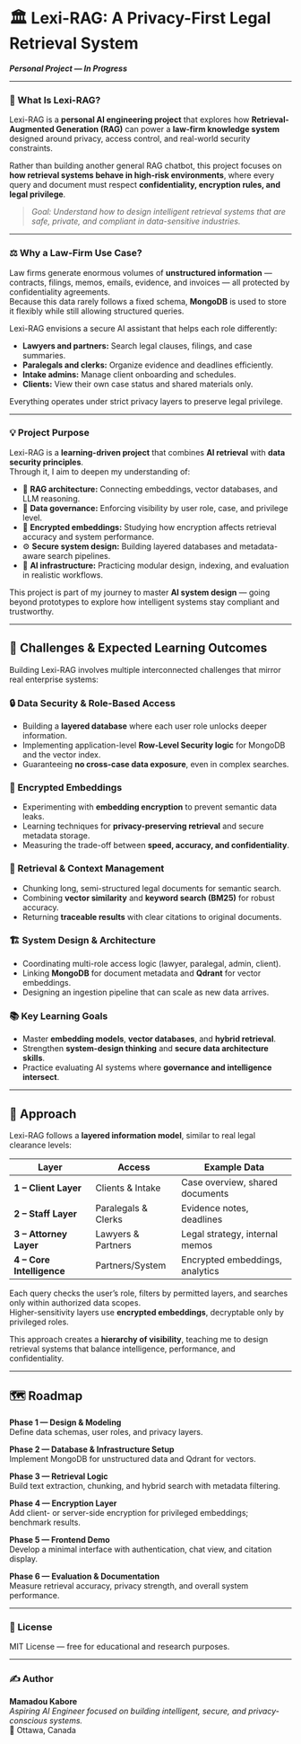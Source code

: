 # 🏛️ Lexi-RAG: A Privacy-First Legal Retrieval System  
**_Personal Project — In Progress_**

---

### 🧠 What Is Lexi-RAG?

Lexi-RAG is a **personal AI engineering project** that explores how **Retrieval-Augmented Generation (RAG)** can power a **law-firm knowledge system** designed around privacy, access control, and real-world security constraints.

Rather than building another general RAG chatbot, this project focuses on **how retrieval systems behave in high-risk environments**, where every query and document must respect **confidentiality, encryption rules, and legal privilege**.

> _Goal: Understand how to design intelligent retrieval systems that are safe, private, and compliant in data-sensitive industries._

---

### ⚖️ Why a Law-Firm Use Case?

Law firms generate enormous volumes of **unstructured information** — contracts, filings, memos, emails, evidence, and invoices — all protected by confidentiality agreements.  
Because this data rarely follows a fixed schema, **MongoDB** is used to store it flexibly while still allowing structured queries.

Lexi-RAG envisions a secure AI assistant that helps each role differently:
- **Lawyers and partners:** Search legal clauses, filings, and case summaries.  
- **Paralegals and clerks:** Organize evidence and deadlines efficiently.  
- **Intake admins:** Manage client onboarding and schedules.  
- **Clients:** View their own case status and shared materials only.  

Everything operates under strict privacy layers to preserve legal privilege.

---

### 💡 Project Purpose

Lexi-RAG is a **learning-driven project** that combines **AI retrieval** with **data security principles**.  
Through it, I aim to deepen my understanding of:

- 🧩 **RAG architecture:** Connecting embeddings, vector databases, and LLM reasoning.  
- 🔐 **Data governance:** Enforcing visibility by user role, case, and privilege level.  
- 🧬 **Encrypted embeddings:** Studying how encryption affects retrieval accuracy and system performance.  
- ⚙️ **Secure system design:** Building layered databases and metadata-aware search pipelines.  
- 🧠 **AI infrastructure:** Practicing modular design, indexing, and evaluation in realistic workflows.  

This project is part of my journey to master **AI system design** — going beyond prototypes to explore how intelligent systems stay compliant and trustworthy.

---

## 🚧 Challenges & Expected Learning Outcomes

Building Lexi-RAG involves multiple interconnected challenges that mirror real enterprise systems:

### 🔒 Data Security & Role-Based Access
- Building a **layered database** where each user role unlocks deeper information.  
- Implementing application-level **Row-Level Security logic** for MongoDB and the vector index.  
- Guaranteeing **no cross-case data exposure**, even in complex searches.

### 🧬 Encrypted Embeddings
- Experimenting with **embedding encryption** to prevent semantic data leaks.  
- Learning techniques for **privacy-preserving retrieval** and secure metadata storage.  
- Measuring the trade-off between **speed, accuracy, and confidentiality**.

### 🧠 Retrieval & Context Management
- Chunking long, semi-structured legal documents for semantic search.  
- Combining **vector similarity** and **keyword search (BM25)** for robust accuracy.  
- Returning **traceable results** with clear citations to original documents.

### 🏗️ System Design & Architecture
- Coordinating multi-role access logic (lawyer, paralegal, admin, client).  
- Linking **MongoDB** for document metadata and **Qdrant** for vector embeddings.  
- Designing an ingestion pipeline that can scale as new data arrives.

### 📚 Key Learning Goals
- Master **embedding models**, **vector databases**, and **hybrid retrieval**.  
- Strengthen **system-design thinking** and **secure data architecture skills**.  
- Practice evaluating AI systems where **governance and intelligence intersect**.

---

## 🧭 Approach

Lexi-RAG follows a **layered information model**, similar to real legal clearance levels:

| Layer | Access | Example Data |
|--------|---------|--------------|
| **1 – Client Layer** | Clients & Intake | Case overview, shared documents |
| **2 – Staff Layer** | Paralegals & Clerks | Evidence notes, deadlines |
| **3 – Attorney Layer** | Lawyers & Partners | Legal strategy, internal memos |
| **4 – Core Intelligence** | Partners/System | Encrypted embeddings, analytics |

Each query checks the user’s role, filters by permitted layers, and searches only within authorized data scopes.  
Higher-sensitivity layers use **encrypted embeddings**, decryptable only by privileged roles.  

This approach creates a **hierarchy of visibility**, teaching me to design retrieval systems that balance intelligence, performance, and confidentiality.

---

## 🗺️ Roadmap

**Phase 1 — Design & Modeling**  
Define data schemas, user roles, and privacy layers.  

**Phase 2 — Database & Infrastructure Setup**  
Implement MongoDB for unstructured data and Qdrant for vectors.  

**Phase 3 — Retrieval Logic**  
Build text extraction, chunking, and hybrid search with metadata filtering.  

**Phase 4 — Encryption Layer**  
Add client- or server-side encryption for privileged embeddings; benchmark results.  

**Phase 5 — Frontend Demo**  
Develop a minimal interface with authentication, chat view, and citation display.  

**Phase 6 — Evaluation & Documentation**  
Measure retrieval accuracy, privacy strength, and overall system performance.

---

### 🧾 License
MIT License — free for educational and research purposes.

---

### ✍️ Author
**Mamadou Kabore**  
_Aspiring AI Engineer focused on building intelligent, secure, and privacy-conscious systems._  
📍 Ottawa, Canada
